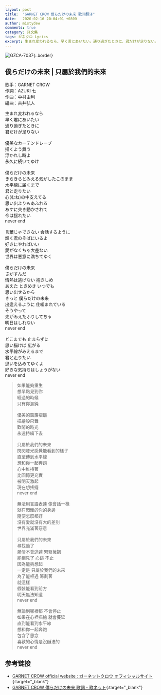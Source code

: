 ```yaml
---
layout: post
title:  "GARNET CROW 僕らだけの未来 歌词翻译"
date:   2020-02-16 20:04:01 +0800
author: mistydew
comments: true
category: 译文集
tags: ガネクロ Lyrics
excerpt: 生まれ変われるなら、早く君にあいたい。通り過ぎたときに、君だけが足りない。
---
```

![GZCA-7037](https://crowsub.github.io/assets/images/discography/single/GZCA-7037.jpg){:.border}

## 僕らだけの未来 | 只屬於我們的未來

歌手：GARNET CROW<br>
作詞：AZUKI 七<br>
作曲：中村由利<br>
編曲：古井弘人

<div class="lyric-original">
<p>
生まれ変われるなら<br>
早く君にあいたい<br>
通り過ぎたときに<br>
君だけが足りない<br>
<br>
優美なカーテンドレープ<br>
描くよう舞う<br>
浮かれし時よ<br>
永久に続いてゆけ<br>
<br>
僕らだけの未来<br>
きらきらとみえる気がしたこのまま<br>
水平線に届くまで<br>
君と走りたい<br>
心(むね)の中支えてる<br>
思い出よりもあふれる<br>
あすに突き動かされて<br>
今は揺れたい<br>
never end<br>
<br>
言葉じゃできない 会話するように<br>
輝く君のそばにいるよ<br>
好きにやればいい<br>
愛がなくちゃ大差ない<br>
世界は悪意に満ちてゆく<br>
<br>
僕らだけの未来<br>
さがすんだ<br>
情熱は逃げない 抱きしめ<br>
あえた ときめき いつでも<br>
思い出せるから<br>
きっと 僕らだけの未来<br>
出逢えるように 仕組まれている<br>
そうやって<br>
先がみえたふりしてちゃ<br>
明日はしれない<br>
never end<br>
<br>
どこまでも 止まらずに<br>
思い描けば 広がる<br>
水平線がみえるまで<br>
君と走りたい<br>
思いを込めてゆくよ<br>
好きな気持ちはしょうがない<br>
never end
</p>
</div>

<div class="lyric-translation">
<blockquote>
如果能夠重生<br>
想早點見到你<br>
經過的時候<br>
只有你遲鈍<br>
<br>
優美的窗簾褶皺<br>
描繪般飛舞<br>
歡鬧的時光<br>
永遠持續下去<br>
<br>
只屬於我們的未來<br>
閃閃發光感覺能看到的樣子<br>
直至傳到水平線<br>
想和你一起奔跑<br>
心中維持著<br>
比回憶更充實<br>
被明天激起<br>
現在想搖擺<br>
never end<br>
<br>
無法用言語表達 像會話一樣<br>
就在閃耀的你的身邊<br>
隨便怎麼都好<br>
沒有愛就沒有大的差別<br>
世界充滿著惡意<br>
<br>
只屬於我們的未來<br>
尋找過了<br>
熱情不會逃避 緊緊擁抱<br>
能相見了 心跳 不止<br>
因為能夠想起<br>
一定是 只屬於我們的未來<br>
為了能相遇 籌劃著<br>
就這樣<br>
假裝能看到前方<br>
明天無法知道<br>
never end<br>
<br>
無論到哪裡都 不會停止<br>
如果在心裡描繪 就會蔓延<br>
直到能看到水平線<br>
想和你一起奔跑<br>
包含了思念<br>
喜歡的心情是沒辦法的<br>
never end
</blockquote>
</div>

## 参考链接

* [GARNET CROW official website : ガーネットクロウ オフィシャルサイト](http://www.garnetcrow.com){:target="_blank"}
* [GARNET CROW 僕らだけの未来 歌詞 - 歌ネット](https://www.uta-net.com/song/18459){:target="_blank"}
